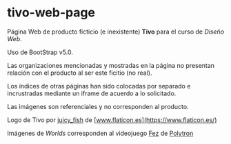 # tivo-web-page

Página Web de producto ficticio (e inexistente) **Tivo** para el curso de *Diseño Web*.

Uso de BootStrap v5.0.

Las organizaciones mencionadas y mostradas en la página no presentan relación con el producto al ser este ficitio (no real).

Los índices de otras páginas han sido colocadas por separado e incrustradas mediante un iframe de acuerdo a lo solicitado.

Las imágenes son referenciales y no corresponden al producto.

Logo de Tivo por [juicy_fish](https://www.flaticon.es/autores/juicy-fish) de [www.flaticon.es](https://www.flaticon.es/)

Imágenes de *Worlds* corresponden al videojuego [Fez](http://fezgame.com/) de [Polytron](https://twitter.com/polytron?lang=es)
